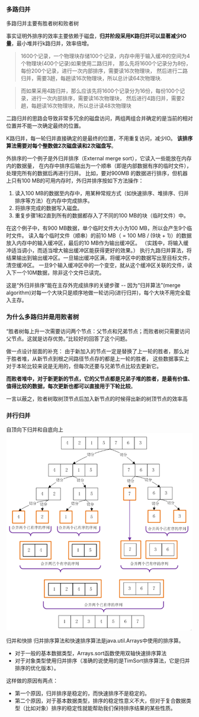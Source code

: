 ### 多路归并

多路归并主要有胜者树和败者树

事实证明外排序的效率主要依赖于磁盘，**归并阶段采用K路归并可以显著减少IO量**，最小堆并行k路归并，效率倍增。
> 1600个记录，一个物理块存储100个记录，内存中用于输入缓冲的空间为4个物理块(400个记录)如果使用二路归并，
那么先将1600个记录分为8份，每份200个记录，进行一次内部排序，需要读16次物理块，
然后进行二路归并，需要3趟，每趟读16次物理块，所以总计读64次物理块.

>而如果采用4路归并，那么应该先将1600个记录分为16份，每份100个记录，进行一次内部排序，需要读16次物理块，
然后进行4路归并，需要2趟，每趟读16次物理块，所以总计读48次物理块


二路归并的思路会导致非常多冗余的磁盘访问，两组两组合并确定的是当前的相对位置并不能一次确定最终的位置。

K路归并，每一轮归并直接确定的是最终的位置，不用重复访问，减少IO。
**该排序算法需要对每个整数做2次磁盘读和2次磁盘写**。


外排序的一个例子是外归并排序（External merge sort），它读入一些能放在内存内的数据量，
在内存中排序后输出为一个顺串（即是内部数据有序的临时文件），处理完所有的数据后再进行归并。
比如，要对900MB 的数据进行排序，但机器上只有100 MB的可用内存时，外归并排序按如下方法操作：

1. 读入100 MB的数据至内存中，用某种常规方式（如快速排序、堆排序、归并排序等方法）在内存中完成排序。
2. 将排序完成的数据写入磁盘。
3. 重复步骤1和2直到所有的数据都存入了不同的100 MB的块（临时文件）中。

在这个例子中，有900 MB数据，单个临时文件大小为100 MB，所以会产生9个临时文件。
读入每个临时文件（顺串）的前10 MB（ = 100 MB / (9块 + 1)）的数据放入内存中的输入缓冲区，最后的10 MB作为输出缓冲区。
（实践中，将输入缓冲适当调小，而适当增大输出缓冲区能获得更好的效果。）
执行九路归并算法，将结果输出到输出缓冲区。一旦输出缓冲区满，将缓冲区中的数据写出至目标文件，清空缓冲区。
一旦9个输入缓冲区中的一个变空，就从这个缓冲区关联的文件，读入下一个10M数据，除非这个文件已读完。

这是“外归并排序”能在主存外完成排序的关键步骤 -- 
因为“归并算法”(merge algorithm)对每一个大块只是顺序地做一轮访问(进行归并)，每个大块不用完全载入主存。

### 为什么多路归并是用败者树
“胜者树每上升一次需要访问两个节点：父节点和兄弟节点；而败者树只需要访问父节点。这就是访存优势。”比较好的回答了这个问题。

做一点设计层面的补充：
由于新加入的节点一定是替换了上一轮的胜者，那么对于胜者堆，从新节点到根之间路径节点存的都是上一轮的胜者，
这些数据事实上对于本轮比较来说是无用的，但每次还要与兄弟节点比较去更新它。

**而败者堆中，对于新更新的节点，它的父节点都是兄弟子堆的胜者，是最有价值、值得比较的数据，每次更新也都可以直接用于下轮比较**。

一言以蔽之，败者树取树顶节点后加入新节点的时候得出新的树顶节点的效率高


### 并行归并
自顶向下归并和自底向上
![](guibing.png)

归并和快排
归并排序算法和快速排序算法是java.util.Arrays中使用的排序算。
- 对于一般的基本数据类型，Arrays.sort函数使用双轴快速排序算法
- 对于对象类型使用归并排序（准确的说使用的是TimSort排序算法，它是归并排序的优化版本）。

这样做的原因有两点：
- 第一个原因，归并排序是稳定的，而快速排序不是稳定的。
- 第二个原因，对于基本数据类型，排序的稳定性意义不大，但对于复合数据类型（比如对象）排序的稳定性就能帮助我们保持排序结果的某些性质。